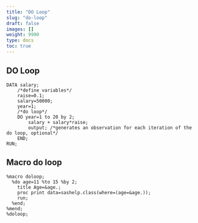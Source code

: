 ```yaml
---
title: "DO Loop"
slug: "do-loop"
draft: false
images: []
weight: 9990
type: docs
toc: true
---
```


## DO Loop
    DATA salary;
        /*define variables*/
        raise=0.1;
        salary=50000;
        year=1;
        /*do loop*/
        DO year=1 to 20 by 2;
            salary + salary*raise;
            output; /*generates an observation for each iteration of the do loop, optional*/
        END;
    RUN;

## Macro do loop
    %macro doloop;
      %do age=11 %to 15 %by 2;
        title Age=&age.;
        proc print data=sashelp.class(where=(age=&age.));
        run;
      %end;
    %mend;
    %doloop;

